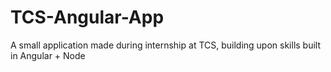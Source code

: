 # TCS-Angular-App
A small application made during internship at TCS, building upon skills built in Angular + Node
